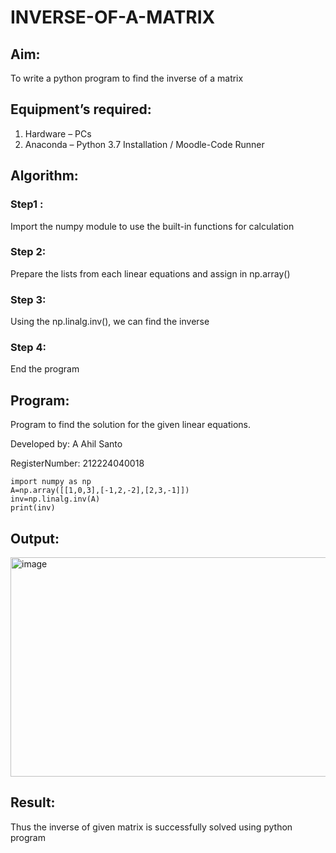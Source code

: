 # INVERSE-OF-A-MATRIX
## Aim:
To write a python program to find the inverse of a matrix
## Equipment’s required:
1. 	Hardware – PCs
2. 	Anaconda – Python 3.7 Installation / Moodle-Code Runner
## Algorithm:
### Step1 : 
Import the numpy module to use the built-in functions for calculation
### Step 2: 
Prepare the lists from each linear equations and assign in np.array()
### Step 3: 
Using the np.linalg.inv(), we can find the inverse
### Step 4: 
End the program

## Program:

Program to find the solution for the given linear equations.

Developed by: A Ahil Santo

RegisterNumber: 212224040018

```
import numpy as np
A=np.array([[1,0,3],[-1,2,-2],[2,3,-1]])
inv=np.linalg.inv(A)
print(inv)
```


## Output:

<img width="965" height="351" alt="image" src="https://github.com/user-attachments/assets/45e1cba0-05f4-429f-8867-f57aa143ae45" />

## Result:
Thus the inverse of given matrix is successfully solved using python program

